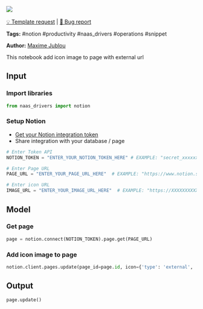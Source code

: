 <a href="https://app.naas.ai/user-redirect/naas/downloader?url=https://raw.githubusercontent.com/jupyter-naas/awesome-notebooks/master/Notion/Notion_Add_icon_image_to_page.ipynb" target="_parent"><img src="https://naasai-public.s3.eu-west-3.amazonaws.com/open_in_naas.svg"/></a><br><br><a href="https://github.com/jupyter-naas/awesome-notebooks/issues/new?assignees=&labels=&template=template-request.md&title=Tool+-+Action+of+the+notebook+">💡 Template request</a> | <a href="https://github.com/jupyter-naas/awesome-notebooks/issues/new?assignees=&labels=bug&template=bug_report.md&title=Notion+-+Add+icon+image+to+page:+Error+short+description">🚨 Bug report</a>

**Tags:** #notion #productivity #naas_drivers #operations #snippet

**Author:** [Maxime Jublou](https://www.linkedin.com/in/maximejublou)

This notebook add icon image to page with external url

## Input

### Import libraries


```python
from naas_drivers import notion 
```

### Setup Notion
- [Get your Notion integration token](https://docs.naas.ai/drivers/notion)
- Share integration with your database / page


```python
# Enter Token API
NOTION_TOKEN = "ENTER_YOUR_NOTION_TOKEN_HERE" # EXAMPLE: "secret_xxxxxxxxxxxxxxxxxx"

# Enter Page URL
PAGE_URL = "ENTER_YOUR_PAGE_URL_HERE"  # EXAMPLE: "https://www.notion.so/xxxxxxxxxxxxxxxxxxxxxxxxxxxxxxxxxx"

# Enter icon URL
IMAGE_URL = "ENTER_YOUR_IMAGE_URL_HERE"  # EXAMPLE: "https://XXXXXXXXXXXX.png"
```

## Model

### Get page


```python
page = notion.connect(NOTION_TOKEN).page.get(PAGE_URL)
```

### Add icon image to page


```python
notion.client.pages.update(page_id=page.id, icon={'type': 'external', 'external': {'url': IMAGE_URL}})
```

## Output


```python
page.update()
```
